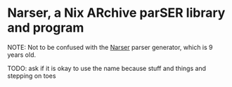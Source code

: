 # Narser, a Nix ARchive parSER library and program

NOTE: Not to be confused with the [Narser](https://github.com/Nacorpio/Narser) parser generator, which is 9 years old.

TODO: ask if it is okay to use the name because stuff and things and stepping on toes
